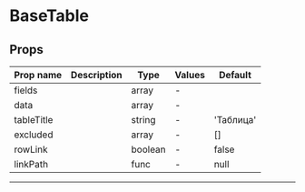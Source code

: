 # BaseTable

## Props

| Prop name  | Description | Type    | Values | Default   |
| ---------- | ----------- | ------- | ------ | --------- |
| fields     |             | array   | -      |           |
| data       |             | array   | -      |           |
| tableTitle |             | string  | -      | 'Таблица' |
| excluded   |             | array   | -      | []        |
| rowLink    |             | boolean | -      | false     |
| linkPath   |             | func    | -      | null      |

---
